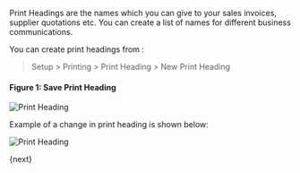 Print Headings are the names which you can give to your sales invoices,
supplier quotations etc. You can create a list of names for different business
communications.

You can create print headings from :

> Setup > Printing > Print Heading > New Print Heading

#### Figure 1: Save Print Heading

<img class="screenshot" alt="Print Heading" src="assets/img/setup/print/print-heading.png">

Example of a change in print heading is shown below:

<img class="screenshot" alt="Print Heading" src="assets/img/setup/print/print-heading-1.png">

{next}
